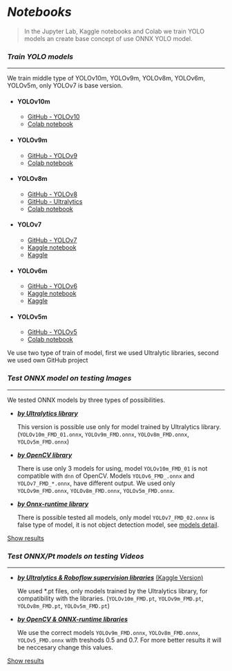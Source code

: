 # ***Notebooks***

> In the Jupyter Lab, Kaggle notebooks and Colab we train YOLO models an create base concept of use ONNX YOLO model.

### ***Train YOLO models***
-----------------------------------------

We train middle type of YOLOv10m, YOLOv9m, YOLOv8m, YOLOv6m, YOLOv5m, only YOLOv7 is base version.

- #### **YOLOv10m**
  - [GitHub - YOLOv10](https://github.com/THU-MIG/yolov10) 
  - [Colab notebook](https://github.com/RadimKozl/OpenCV_Project4/blob/main/notebooks/YOLOv10_FaceMaskDetection.ipynb)
- #### **YOLOv9m**
  - [GitHub - YOLOv9](https://github.com/WongKinYiu/yolov9)
  - [Colab notebook](https://github.com/RadimKozl/OpenCV_Project4/blob/main/notebooks/YOLOv9_FaceMaskDetection.ipynb)
- #### **YOLOv8m**
  - [GitHub - YOLOv8](https://github.com/autogyro/yolo-V8)
  - [GitHub - Ultralytics](https://github.com/ultralytics/ultralytics)
  - [Colab notebook](https://github.com/RadimKozl/OpenCV_Project4/blob/main/notebooks/YOLOv8_FaceMaskDetection.ipynb)
- #### **YOLOv7**
  - [GitHub - YOLOv7](https://github.com/WongKinYiu/yolov7)
  - [Kaggle notebook](https://github.com/RadimKozl/OpenCV_Project4/blob/main/notebooks/yolov7-facemaskdetection-kaggle.ipynb)
  - [Kaggle](https://www.kaggle.com/code/radimkzl/yolov7-facemaskdetection-kaggle)
- #### **YOLOv6m**
  - [GitHub - YOLOv6](https://github.com/meituan/YOLOv6)
  - [Kaggle notebook](https://github.com/RadimKozl/OpenCV_Project4/blob/main/notebooks/yolov6-facemaskdetection-kaggle.ipynb)
  - [Kaggle](https://www.kaggle.com/code/radimkzl/yolov6-facemaskdetection-kaggle)
- #### **YOLOv5m**
  - [GitHub - YOLOv5](https://github.com/ultralytics/yolov5)
  - [Colab notebook](https://github.com/RadimKozl/OpenCV_Project4/blob/main/notebooks/YOLOv5_FaceMaskDetection.ipynb)

Ve use two type of train of model, first we used Ultralytic libraries, second we used own GitHub project

### ***Test ONNX model on testing Images***
---------------------------------------------

We tested ONNX models by three types of possibilities.

- [***by Ultralytics library***](https://github.com/RadimKozl/OpenCV_Project4/blob/main/notebooks/onnx_model_YOLO_ultralitics.ipynb)
  
  This version is possible use only for model trained by Ultralytics library. (`YOLOv10m_FMD_01.onnx`, `YOLOv9m_FMD.onnx`, `YOLOv8m_FMD.onnx`, `YOLOv5m_FMD.onnx`) 

- [***by OpenCV library***](https://github.com/RadimKozl/OpenCV_Project4/blob/main/notebooks/onnx_model_YOLO_OpenCV.ipynb)
  
  There is use only 3 models for using, model `YOLOv10m_FMD_01` is not compatible with `dnn` of OpenCV. Models `YOLOv6_FMD_.onnx` and `YOLOv7_FMD_*.onnx`, have different output. We used only `YOLOv9m_FMD.onnx`, `YOLOv8m_FMD.onnx`, `YOLOv5m_FMD.onnx`.

- [***by Onnx-runtime library***](https://github.com/RadimKozl/OpenCV_Project4/blob/main/notebooks/onnx_model_YOLO_onnxruntime.ipynb)

  There is possible tested all models, only model `YOLOv7_FMD_02.onnx` is false type of model, it is not object detection model, see [models detail](https://github.com/RadimKozl/OpenCV_Project4/blob/main/notebooks/description_of_onnx_model_YOLO.ipynb).

[Show results](https://github.com/RadimKozl/OpenCV_Project4/tree/main/data/images/results)

### ***Test ONNX/Pt models on testing Videos***
-----------------------------------------------

- [***by Ultralytics & Roboflow supervision libraries***](https://github.com/RadimKozl/OpenCV_Project4/blob/main/notebooks/video-detection-yolo-roboflow-kaggle.ipynb)   [(Kaggle Version)](https://www.kaggle.com/code/radimkzl/video-detection-yolo-roboflow-kaggle)
  
  We used *.pt files, only models trained by the Ultralytics library, for compatibility with the libraries.
  (`YOLOv10m_FMD.pt`, `YOLOv9m_FMD.pt`, `YOLOv8m_FMD.pt`, `YOLOv5m_FMD.pt`)

- [***by OpenCV & ONNX-runtime libraries***](https://github.com/RadimKozl/OpenCV_Project4/blob/main/notebooks/video-detection-yolo-onnx_runtime.ipynb)

  We use the correct models `YOLOv9m_FMD.onnx`, `YOLOv8m_FMD.onnx`, `YOLOv5_FMD.onnx` with treshods 0.5 and 0.7. For more better results it will be neccesary change this values.

[Show results](https://github.com/RadimKozl/OpenCV_Project4/tree/main/data/videos/results)